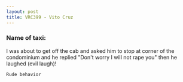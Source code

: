 ```yaml
---
layout: post
title: VRC399 - Vito Cruz 
---
```


### Name of taxi: 

I was about to get off the cab and asked him to stop at corner of the condominium and he replied "Don't worry I will not rape you" then he laughed (evil laugh)!

```Rude behavior```
